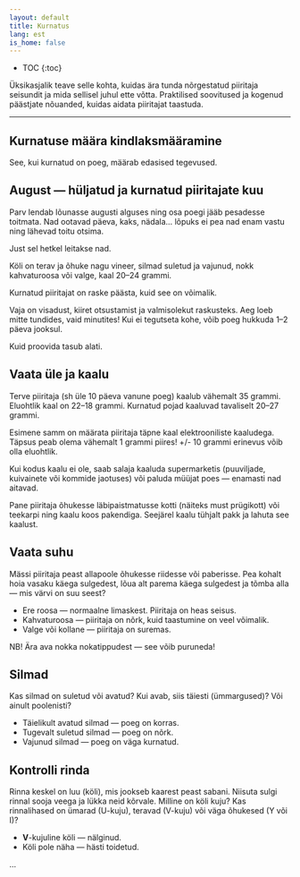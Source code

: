 ```yaml
---
layout: default
title: Kurnatus
lang: est
is_home: false
---
```


* TOC
{:toc}

Üksikasjalik teave selle kohta, kuidas ära tunda nõrgestatud piiritaja seisundit ja mida sellisel juhul ette võtta. Praktilised soovitused ja kogenud päästjate nõuanded, kuidas aidata piiritajat taastuda.

---

## Kurnatuse määra kindlaksmääramine
See, kui kurnatud on poeg, määrab edasised tegevused.

## August — hüljatud ja kurnatud piiritajate kuu

Parv lendab lõunasse augusti alguses ning osa poegi jääb pesadesse toitmata. Nad ootavad päeva, kaks, nädala… lõpuks ei pea nad enam vastu ning lähevad toitu otsima.

Just sel hetkel leitakse nad.

Köli on terav ja õhuke nagu vineer, silmad suletud ja vajunud, nokk kahvaturoosa või valge, kaal 20–24 grammi.

Kurnatud piiritajat on raske päästa, kuid see on võimalik.

Vaja on visadust, kiiret otsustamist ja valmisolekut raskusteks. Aeg loeb mitte tundides, vaid minutites! Kui ei tegutseta kohe, võib poeg hukkuda 1–2 päeva jooksul.

Kuid proovida tasub alati.

## Vaata üle ja kaalu

Terve piiritaja (sh üle 10 päeva vanune poeg) kaalub vähemalt 35 grammi. Eluohtlik kaal on 22–18 grammi. Kurnatud pojad kaaluvad tavaliselt 20–27 grammi.

Esimene samm on määrata piiritaja täpne kaal elektrooniliste kaaludega. Täpsus peab olema vähemalt 1 grammi piires! +/- 10 grammi erinevus võib olla eluohtlik.

Kui kodus kaalu ei ole, saab salaja kaaluda supermarketis (puuviljade, kuivainete või kommide jaotuses) või paluda müüjat poes — enamasti nad aitavad.

Pane piiritaja õhukesse läbipaistmatusse kotti (näiteks must prügikott) või teekarpi ning kaalu koos pakendiga. Seejärel kaalu tühjalt pakk ja lahuta see kaalust.

## Vaata suhu

Mässi piiritaja peast allapoole õhukesse riidesse või paberisse. Pea kohalt hoia vasaku käega sulgedest, lõua alt parema käega sulgedest ja tõmba alla — mis värvi on suu seest?

-   Ere roosa — normaalne limaskest. Piiritaja on heas seisus.
-   Kahvaturoosa — piiritaja on nõrk, kuid taastumine on veel võimalik.
-   Valge või kollane — piiritaja on suremas.

NB! Ära ava nokka nokatippudest — see võib puruneda!

## Silmad

Kas silmad on suletud või avatud? Kui avab, siis täiesti (ümmargused)? Või ainult poolenisti?

-   Täielikult avatud silmad — poeg on korras.
-   Tugevalt suletud silmad — poeg on nõrk.
-   Vajunud silmad — poeg on väga kurnatud.

## Kontrolli rinda

Rinna keskel on luu (köli), mis jookseb kaarest peast sabani. Niisuta sulgi rinnal sooja veega ja lükka neid kõrvale. Milline on köli kuju? Kas rinnalihased on ümarad (U-kuju), teravad (V-kuju) või väga õhukesed (Y või I)?

-   **V**-kujuline köli — nälginud.
-   Köli pole näha — hästi toidetud.

... 
